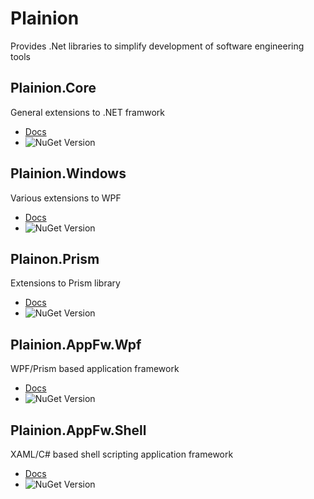 # Plainion

Provides .Net libraries to simplify development of software engineering tools 

## Plainion.Core

General extensions to .NET framwork

- [Docs](https://github.com/ronin4net/Plainion/wiki/Plainion.Core)  
- ![NuGet Version](https://img.shields.io/nuget/v/Plainion.Core.svg?style=flat-square)

## Plainion.Windows

Various extensions to WPF

- [Docs](https://github.com/ronin4net/Plainion/wiki/Plainion.Windows)
- ![NuGet Version](https://img.shields.io/nuget/v/Plainion.Windows.svg?style=flat-square)

## Plainon.Prism

Extensions to Prism library

- [Docs](https://github.com/ronin4net/Plainion/wiki/Plainion.Prism)
- ![NuGet Version](https://img.shields.io/nuget/v/Plainion.Prism.svg?style=flat-square)

## Plainion.AppFw.Wpf

WPF/Prism based application framework

- [Docs](https://github.com/ronin4net/Plainion/wiki/Plainion.AppFw.Wpf)
- ![NuGet Version](https://img.shields.io/nuget/v/Plainion.AppFw.Wpf.svg?style=flat-square)

## Plainion.AppFw.Shell

XAML/C# based shell scripting application framework

- [Docs](https://github.com/ronin4net/Plainion/wiki/Plainion.AppFw.Shell)
- ![NuGet Version](https://img.shields.io/nuget/v/Plainion.AppFw.Shell.svg?style=flat-square)

